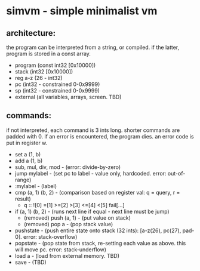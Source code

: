 simvm - simple minimalist vm
============================

architecture:
-------------
the program can be interpreted from a string, or compiled. if the latter, program is stored in a const array.
- program (const int32 [0x10000])
- stack (int32 [0x10000])
- reg a-z (26 - int32)
- pc (int32 - constrained 0-0x9999)
- sp (int32 - constrained 0-0x9999)
- external (all variables, arrays, screen. TBD)

commands:
---------
if not interpreted, each command is 3 ints long. shorter commands are padded with 0.
if an error is encountered, the program dies. an error code is put in register w.
- set a (1, b)
- add a (1, b)
- sub, mul, div, mod - (error: divide-by-zero)
- jump mylabel - (set pc to label - value only, hardcoded. error: out-of-range)
- :mylabel - (label)
- cmp (a, 1) (b, 2) - (comparison based on register val: q = query, r = result)
	- q :: ![0] =[1] >=[2] >[3] <=[4] <[5] fail[...]
- if (a, 1) (b, 2) - (runs next line if equal - next line must be jump)
	- (removed) push (a, 1) - (put value on stack)
	- (removed) pop a - (pop stack value)
- pushstate - (push entire state onto stack (32 ints): [a-z(26), pc(27), pad-0]. error: stack-overflow)
- popstate  - (pop state from stack, re-setting each value as above. this will move pc. error: stack-underflow)
- load a - (load from external memory. TBD)
- save - (TBD)
